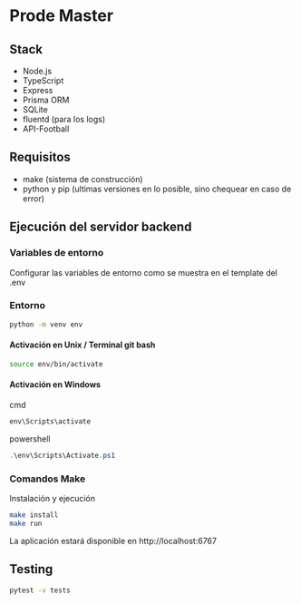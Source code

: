 # Prode Master

## Stack
- Node.js
- TypeScript
- Express
- Prisma ORM
- SQLite
- fluentd (para los logs)
- API-Football

## Requisitos
- make (sistema de construcción)
- python y pip (ultimas versiones en lo posible, sino chequear en caso de error)

## Ejecución del servidor backend

### Variables de entorno
Configurar las variables de entorno como se muestra en el template del .env

### Entorno
```bash
python -m venv env
```
#### Activación en Unix / Terminal git bash
```bash
source env/bin/activate
```

#### Activación en Windows
cmd
```cmd
env\Scripts\activate
```

powershell
```powershell
.\env\Scripts\Activate.ps1
```

### Comandos Make
Instalación y ejecución
```bash
make install
make run
```

La aplicación estará disponible en http://localhost:6767

## Testing
```bash
pytest -v tests
```
